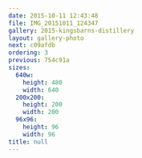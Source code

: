 ```yaml
---
date: 2015-10-11 12:43:48
file: IMG_20151011_124347
gallery: 2015-kingsbarns-distillery
layout: gallery-photo
next: c09afdb
ordering: 3
previous: 754c91a
sizes:
  640w:
    height: 480
    width: 640
  200x200:
    height: 200
    width: 200
  96x96:
    height: 96
    width: 96
title: null
---
```

